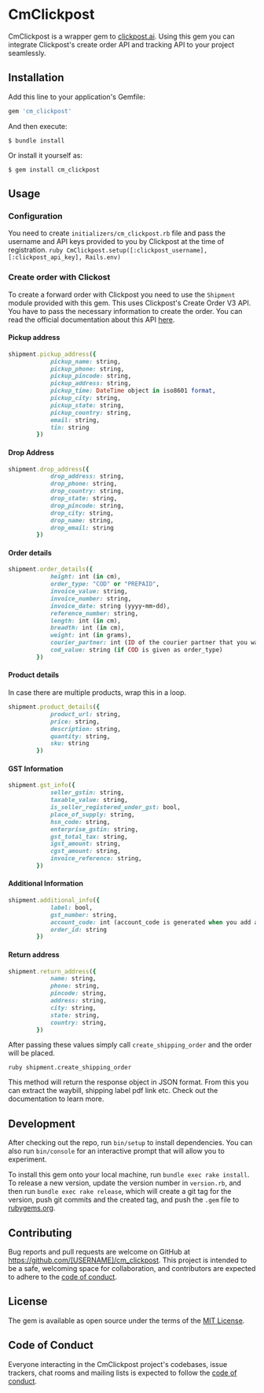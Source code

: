 # CmClickpost

CmClickpost is a wrapper gem to [clickpost.ai](https://www.clickpost.ai/). Using this gem you can integrate Clickpost's create order API and tracking API to your project seamlessly.


## Installation

Add this line to your application's Gemfile:

```ruby
gem 'cm_clickpost'
```

And then execute:

    $ bundle install

Or install it yourself as:

    $ gem install cm_clickpost

## Usage

### Configuration
You need to create `initializers/cm_clickpost.rb` file and pass the username and API keys provided to you by Clickpost at the time of registration.
```ruby CmClickpost.setup([:clickpost_username], [:clickpost_api_key], Rails.env)```

### Create order with Clickost
To create a forward order with Clickpost you need to use the `Shipment` module provided with this gem. This uses Clickpost's Create Order V3 API. You have to pass the necessary information to create the order. 
You can read the official documentation about this API [here](https://clickpost.github.io/slate/?json#order-creation-v3-api-forward).

#### Pickup address
```ruby
shipment.pickup_address({
            pickup_name: string, 	
            pickup_phone: string,
            pickup_pincode: string,
            pickup_address: string,
            pickup_time: DateTime object in iso8601 format,
            pickup_city: string,	
            pickup_state: string,	
            pickup_country: string,	
            email: string,	
            tin: string
        })
```
#### Drop Address
```ruby
shipment.drop_address({
            drop_address: string,
            drop_phone: string,
            drop_country: string,
            drop_state: string,
            drop_pincode: string,
            drop_city: string,
            drop_name: string,
            drop_email: string
        })
```
#### Order details
```ruby
shipment.order_details({
            height: int (in cm),
            order_type: "COD" or "PREPAID",
            invoice_value: string,
            invoice_number: string,
            invoice_date: string (yyyy-mm-dd),
            reference_number: string,
            length: int (in cm),
            breadth: int (in cm),
            weight: int (in grams),
            courier_partner: int (ID of the courier partner that you want to make the order with),
            cod_value: string (if COD is given as order_type)
        })
```
#### Product details
In case there are multiple products, wrap this in a loop.
```ruby
shipment.product_details({
            product_url: string,
            price: string,
            description: string,
            quantity: string,
            sku: string
        })
```
#### GST Information
```ruby
shipment.gst_info({
            seller_gstin: string,
            taxable_value: string,
            is_seller_registered_under_gst: bool,
            place_of_supply: string,
            hsn_code: string,
            enterprise_gstin: string,
            gst_total_tax: string,
            igst_amount: string,
            cgst_amount: string,
            invoice_reference: string,
        })
```
#### Additional Information
```ruby
shipment.additional_info({
            label: bool,
            gst_number: string,
            account_code: int (account_code is generated when you add a courier partner in clickpost),
            order_id: string
        })
```
#### Return address
```ruby
shipment.return_address({
            name: string, 	
            phone: string,
            pincode: string,
            address: string,
            city: string,	
            state: string,	
            country: string,	
        })
```

After passing these values simply call `create_shipping_order` and the order will be placed.

```ruby shipment.create_shipping_order```

This method will return the response object in JSON format. From this you can extract the waybill, shipping label pdf link etc. Check out the documentation to learn more. 



## Development

After checking out the repo, run `bin/setup` to install dependencies. You can also run `bin/console` for an interactive prompt that will allow you to experiment.

To install this gem onto your local machine, run `bundle exec rake install`. To release a new version, update the version number in `version.rb`, and then run `bundle exec rake release`, which will create a git tag for the version, push git commits and the created tag, and push the `.gem` file to [rubygems.org](https://rubygems.org).

## Contributing

Bug reports and pull requests are welcome on GitHub at https://github.com/[USERNAME]/cm_clickpost. This project is intended to be a safe, welcoming space for collaboration, and contributors are expected to adhere to the [code of conduct](https://github.com/[USERNAME]/cm_clickpost/blob/master/CODE_OF_CONDUCT.md).

## License

The gem is available as open source under the terms of the [MIT License](https://opensource.org/licenses/MIT).

## Code of Conduct

Everyone interacting in the CmClickpost project's codebases, issue trackers, chat rooms and mailing lists is expected to follow the [code of conduct](https://github.com/[USERNAME]/cm_clickpost/blob/master/CODE_OF_CONDUCT.md).
